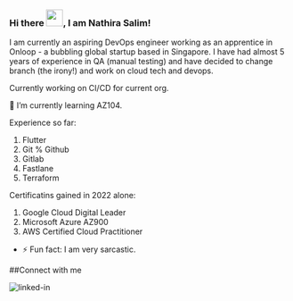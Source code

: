 ### Hi there <img src="https://raw.githubusercontent.com/MartinHeinz/MartinHeinz/master/wave.gif" width="30px">, I am Nathira Salim!

I am currently an aspiring DevOps engineer working as an apprentice in Onloop - a bubbling global startup based in Singapore.
I have had almost 5 years of experience in QA (manual testing) and have decided to change branch (the irony!) and work on cloud tech and devops.

Currently working on CI/CD for current org.

🌱 I’m currently learning AZ104.

Experience so far:
1. Flutter
2. Git % Github
3. Gitlab
4. Fastlane
5. Terraform

Certificatins gained in 2022 alone:
1. Google Cloud Digital Leader
2. Microsoft Azure AZ900
3. AWS Certified Cloud Practitioner

- ⚡ Fun fact: 
I am very sarcastic.

##Connect with me

[<img align="left" alt="linked-in" src="https://img.shields.io/badge/linkedin-%230077B5.svg?&style=for-the-badge&logo=linkedin&logoColor=white" />](https://www.linkedin.com/in/nathira-salim-1969a235/)






<!--
**hirathameem/hirathameem** is a ✨ _special_ ✨ repository because its `README.md` (this file) appears on your GitHub profile.

Here are some ideas to get you started:

- 🔭 I’m currently working on ...
- 🌱 I’m currently learning ...
- 👯 I’m looking to collaborate on ...
- 🤔 I’m looking for help with ...
- 💬 Ask me about ...
- 📫 How to reach me: ...
- 😄 Pronouns: ...
- ⚡ Fun fact: ...
-->
